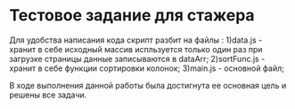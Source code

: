 # Тестовое задание для стажера 

Для удобства написания кода скрипт разбит на файлы :
1)data.js - хранит в себе исходный массив испльзуется только один раз при загрузке страницы данные записываются в dataArr;
2)sortFunc.js - хранит в себе функции сортировки колонок;
3)main.js - основной файл;

В ходе выполнения данной работы была достигнута ее основная цель и решены все задачи.

